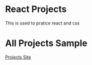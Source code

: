 # React Projects

This is used to pratice react and css

# All Projects Sample

[Projects Site](https://react-projects.netlify.app/)
